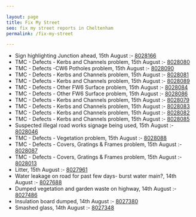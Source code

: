 ```yaml
---

layout: page
title: Fix My Street
seo: fix my street reports in Cheltenham
permalink: /fix-my-street

---
```


<!-- fix_marker starts -->

- Sign highlighting Junction ahead, 15th August :- [8028166](https://www.fixmystreet.com/report/8028166)
- TMC - Defects - Kerbs and Channels problem, 15th August :- [8028080](https://www.fixmystreet.com/report/8028080)
- TMC - Defects -CW6 Potholes  problem, 15th August :- [8028090](https://www.fixmystreet.com/report/8028090)
- TMC - Defects - Kerbs and Channels problem, 15th August :- [8028081](https://www.fixmystreet.com/report/8028081)
- TMC - Defects - Kerbs and Channels problem, 15th August :- [8028089](https://www.fixmystreet.com/report/8028089)
- TMC - Defects - Other FW6  Surface problem, 15th August :- [8028084](https://www.fixmystreet.com/report/8028084)
- TMC - Defects - Other FW6  Surface problem, 15th August :- [8028086](https://www.fixmystreet.com/report/8028086)
- TMC - Defects - Kerbs and Channels problem, 15th August :- [8028079](https://www.fixmystreet.com/report/8028079)
- TMC - Defects - Kerbs and Channels problem, 15th August :- [8028083](https://www.fixmystreet.com/report/8028083)
- TMC - Defects - Kerbs and Channels problem, 15th August :- [8028082](https://www.fixmystreet.com/report/8028082)
- TMC - Defects - Kerbs and Channels problem, 15th August :- [8028085](https://www.fixmystreet.com/report/8028085)
- Suspected illegal road works signage being used, 15th August :- [8028046](https://www.fixmystreet.com/report/8028046)
- TMC - Defects - Vegetation problem, 15th August :- [8028088](https://www.fixmystreet.com/report/8028088)
- TMC - Defects - Covers, Gratings & Frames problem, 15th August :- [8028087](https://www.fixmystreet.com/report/8028087)
- TMC - Defects - Covers, Gratings & Frames problem, 15th August :- [8028013](https://www.fixmystreet.com/report/8028013)
- Litter, 15th August :- [8027961](https://www.fixmystreet.com/report/8027961)
- Water leakage on road for past few days- burst water main?, 14th August :- [8027688](https://www.fixmystreet.com/report/8027688)
- Dumped vegetation and garden waste on highway, 14th August :- [8027486](https://www.fixmystreet.com/report/8027486)
- Insulation board dumped, 14th August :- [8027380](https://www.fixmystreet.com/report/8027380)
- Smashed glass, 14th August :- [8027348](https://www.fixmystreet.com/report/8027348)

<!-- fix_marker ends -->